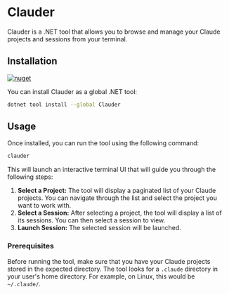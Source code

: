 # Clauder

Clauder is a .NET tool that allows you to browse and manage your Claude projects and sessions from your terminal.

## Installation

[![nuget](https://img.shields.io/nuget/v/Clauder.svg)](https://www.nuget.org/packages/Clauder/)

You can install Clauder as a global .NET tool:

```bash
dotnet tool install --global Clauder
```

## Usage

Once installed, you can run the tool using the following command:

```bash
clauder
```

This will launch an interactive terminal UI that will guide you through the following steps:

1.  **Select a Project:** The tool will display a paginated list of your Claude projects. You can navigate through the list and select the project you want to work with.
2.  **Select a Session:** After selecting a project, the tool will display a list of its sessions. You can then select a session to view.
3.  **Launch Session:** The selected session will be launched.

### Prerequisites

Before running the tool, make sure that you have your Claude projects stored in the expected directory. The tool looks for a `.claude` directory in your user's home directory. For example, on Linux, this would be `~/.claude/`.
